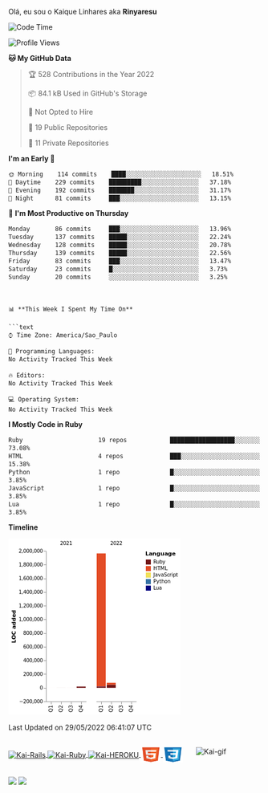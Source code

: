 Olá, eu sou o Kaique Linhares aka <strong>Rinyaresu</strong>

<!--START_SECTION:waka-->
![Code Time](http://img.shields.io/badge/Code%20Time-0%20secs-blue)

![Profile Views](http://img.shields.io/badge/Profile%20Views-0-blue)

**🐱 My GitHub Data**

> 🏆 528 Contributions in the Year 2022
 >
> 📦 84.1 kB Used in GitHub's Storage
 >
> 🚫 Not Opted to Hire
 >
> 📜 19 Public Repositories
 >
> 🔑 11 Private Repositories  
 >
**I'm an Early 🐤**

```text
🌞 Morning    114 commits    ████░░░░░░░░░░░░░░░░░░░░░   18.51% 
🌆 Daytime    229 commits    █████████░░░░░░░░░░░░░░░░   37.18% 
🌃 Evening    192 commits    ███████░░░░░░░░░░░░░░░░░░   31.17% 
🌙 Night      81 commits     ███░░░░░░░░░░░░░░░░░░░░░░   13.15%

```

📅 **I'm Most Productive on Thursday**

```text
Monday       86 commits     ███░░░░░░░░░░░░░░░░░░░░░░   13.96% 
Tuesday      137 commits    █████░░░░░░░░░░░░░░░░░░░░   22.24% 
Wednesday    128 commits    █████░░░░░░░░░░░░░░░░░░░░   20.78% 
Thursday     139 commits    █████░░░░░░░░░░░░░░░░░░░░   22.56% 
Friday       83 commits     ███░░░░░░░░░░░░░░░░░░░░░░   13.47% 
Saturday     23 commits     █░░░░░░░░░░░░░░░░░░░░░░░░   3.73% 
Sunday       20 commits     ░░░░░░░░░░░░░░░░░░░░░░░░░   3.25%



📊 **This Week I Spent My Time On** 

```text
⌚︎ Time Zone: America/Sao_Paulo

💬 Programming Languages: 
No Activity Tracked This Week

🔥 Editors: 
No Activity Tracked This Week

💻 Operating System: 
No Activity Tracked This Week

```

**I Mostly Code in Ruby**

```text
Ruby                     19 repos            ██████████████████░░░░░░░   73.08% 
HTML                     4 repos             ███░░░░░░░░░░░░░░░░░░░░░░   15.38% 
Python                   1 repo              █░░░░░░░░░░░░░░░░░░░░░░░░   3.85% 
JavaScript               1 repo              █░░░░░░░░░░░░░░░░░░░░░░░░   3.85% 
Lua                      1 repo              █░░░░░░░░░░░░░░░░░░░░░░░░   3.85%

```

**Timeline**

![Chart not found](https://raw.githubusercontent.com/Rinyaresu/Rinyaresu/main/charts/bar_graph.png)

 Last Updated on 29/05/2022 06:41:07 UTC
<!--END_SECTION:waka-->

<div style="display: inline_block"><br>
  <a href="https://rubyonrails.org/" target="_blank"><img align="center" alt="Kai-Rails"  src="https://img.shields.io/badge/Ruby_on_Rails-CC0000?style=for-the-badge&logo=ruby-on-rails&logoColor=white">
  <a href="https://www.ruby-lang.org/en/about/" target="_blank"><img align="center" alt="Kai-Ruby"  src="https://img.shields.io/badge/Ruby-CC342D?style=for-the-badge&logo=ruby&logoColor=white">
  <a href="https://devcenter.heroku.com/" target="_blank"><img align="center" alt="Kai-HEROKU" src="https://img.shields.io/badge/Heroku-430098?style=for-the-badge&logo=heroku&logoColor=white">
  <a href="https://developer.mozilla.org/en-US/docs/Web/HTML" target="_blank"><img align="center" alt="Kai-HTML" height="30" width="40" src="https://raw.githubusercontent.com/devicons/devicon/master/icons/html5/html5-original.svg">
  <a href="https://developer.mozilla.org/en-US/docs/Web/CSS" target="_blank"><img align="center" alt="Kai-CSS" height="30" width="40" src="https://raw.githubusercontent.com/devicons/devicon/master/icons/css3/css3-original.svg">
  <img align="right" alt="Kai-gif" height="130" width="130" src="https://cdn.discordapp.com/attachments/617877152221757534/882333123449327646/Webp.net-gifmaker.gif">
</div>
  
##

<div>
  <a href="https://www.instagram.com/kaique_sousa15/" target="_blank"><img src="https://img.shields.io/badge/-Instagram-%23E4405F?style=for-the-badge&logo=instagram&logoColor=white" target="_blank"></a>
  <a href="https://www.linkedin.com/in/kaique-linhares-25a840208/" target="_blank"><img src="https://img.shields.io/badge/-LinkedIn-%230077B5?style=for-the-badge&logo=linkedin&logoColor=white" target="_blank"></a>
</div>
